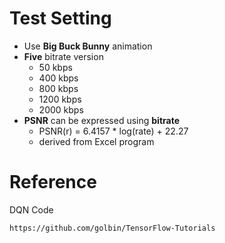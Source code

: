 # Test Setting  

- Use **Big Buck Bunny** animation    
- **Five** bitrate version
  - 50 kbps
  - 400 kbps
  - 800 kbps
  - 1200 kbps
  - 2000 kbps
- **PSNR** can be expressed using **bitrate**  
  - PSNR(r) = 6.4157 * log(rate) + 22.27  
  - derived from Excel program
  

# Reference  

DQN Code
```
https://github.com/golbin/TensorFlow-Tutorials
```